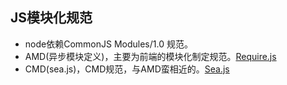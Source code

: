 ## JS模块化规范

+   node依赖CommonJS Modules/1.0 规范。
+   AMD(异步模块定义)，主要为前端的模块化制定规范。[Require.js](http://www.requirejs.cn/)
+   CMD(sea.js)，CMD规范，与AMD蛮相近的。[Sea.js](http://seajs.org/docs/)